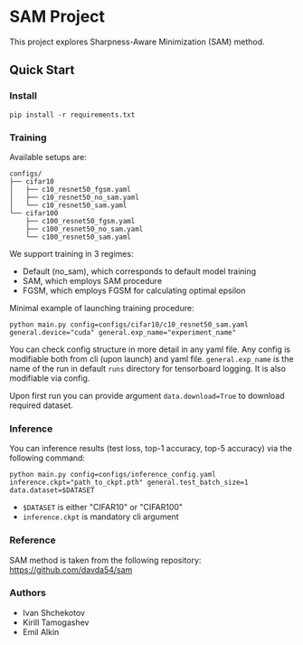 # SAM Project

This project explores Sharpness-Aware Minimization (SAM) method.

## Quick Start
### Install
```angular2html
pip install -r requirements.txt
```
### Training
Available setups are:
```angular2html
configs/
├── cifar10
│   ├── c10_resnet50_fgsm.yaml
│   ├── c10_resnet50_no_sam.yaml
│   └── c10_resnet50_sam.yaml
└── cifar100
    ├── c100_resnet50_fgsm.yaml
    ├── c100_resnet50_no_sam.yaml
    └── c100_resnet50_sam.yaml
```
We support training in 3 regimes: 
- Default (no_sam), which corresponds to default model training
- SAM, which employs SAM procedure
- FGSM, which employs FGSM for calculating optimal epsilon

Minimal example of launching training procedure:
```angular2html
python main.py config=configs/cifar10/c10_resnet50_sam.yaml general.device="cuda" general.exp_name="experiment_name"
```
You can check config structure in more detail in any yaml file. 
Any config is modifiable both from cli (upon launch) and yaml file.
`general.exp_name` is the name of the run in default `runs` directory for tensorboard logging.
It is also modifiable via config.

Upon first run you can provide argument `data.download=True` to download required dataset.

### Inference
You can inference results (test loss, top-1 accuracy, top-5 accuracy) via the following command:
```angular2html
python main.py config=configs/inference_config.yaml inference.ckpt="path_to_ckpt.pth" general.test_batch_size=1 data.dataset=$DATASET
```
- `$DATASET` is either "CIFAR10" or "CIFAR100"
- `inference.ckpt` is mandatory cli argument

### Reference
SAM method is taken from the following repository:
https://github.com/davda54/sam

### Authors
- Ivan Shchekotov
- Kirill Tamogashev
- Emil Alkin